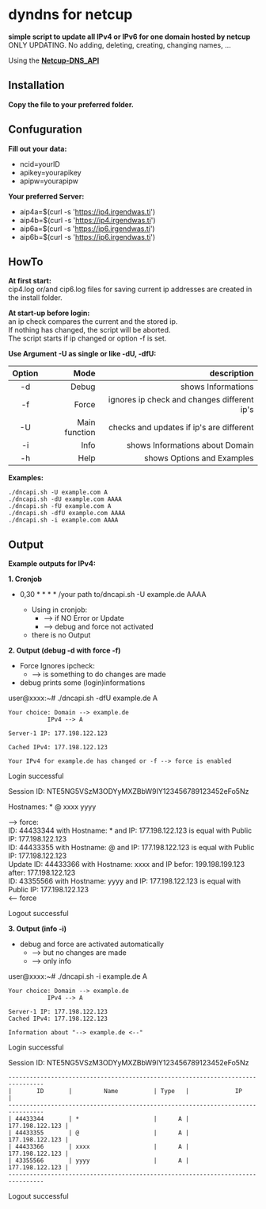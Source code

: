 # dyndns for netcup
**simple script to update all IPv4 or IPv6 for one domain hosted by netcup**  
ONLY UPDATING. No adding, deleting, creating, changing names, ...  

Using the **[Netcup-DNS_API](https://www.netcup-wiki.de/wiki/DNS_API)**  

## Installation
**Copy the file to your preferred folder.**  
## Confuguration
**Fill out your data:**  
- ncid=yourID  
- apikey=yourapikey  
- apipw=yourapipw  

**Your preferred Server:**  
- aip4a=$(curl -s 'https://ip4.irgendwas.ti')  
- aip4b=$(curl -s 'https://ip4.irgendwas.ti')
- aip6a=$(curl -s 'https://ip6.irgendwas.ti')
- aip6b=$(curl -s 'https://ip6.irgendwas.ti')

## HowTo
**At first start:**  
cip4.log or/and cip6.log files for saving current ip addresses are created in the install folder.  

**At start-up before login:**  
an ip check compares the current and the stored ip.  
If nothing has changed, the script will be aborted.  
The script starts if ip changed or option -f is set.  

**Use Argument -U as single or like -dU, -dfU:**  

| Option | Mode | description |
|:------:|-----:|------------:|
| -d | Debug | shows Informations |
| -f | Force | ignores ip check and changes different ip's |
| -U | Main function | checks and updates if ip's are different |
| -i | Info | shows Informations about Domain |
| -h | Help | shows Options and Examples |

**Examples:**  
```
./dncapi.sh -U example.com A  
./dncapi.sh -dU example.com AAAA  
./dncapi.sh -fU example.com A  
./dncapi.sh -dfU example.com AAAA  
./dncapi.sh -i example.com AAAA
```
## Output
**Example outputs for IPv4:**  

**1. Cronjob**  
- 0,30 * * * * /your path to/dncapi.sh -U example.de AAAA  

     - Using in cronjob:  
       - --> if NO Error or Update  
       - --> debug and force not activated  
     - there is no Output  

**2. Output (debug -d with force -f)**  
- Force Ignores ipcheck:  
  - --> is something to do changes are made  
- debug prints some (login)informations  

user@xxxx:~# ./dncapi.sh -dfU example.de A  
```
Your choice: Domain --> example.de  
	       IPv4 --> A  

Server-1 IP: 177.198.122.123  

Cached IPv4: 177.198.122.123  

Your IPv4 for example.de has changed or -f --> force is enabled  
```
Login successful  

Session ID: NTE5NG5VSzM3ODYyMXZBbW9IY123456789123452eFo5Nz  

Hostnames: * @ xxxx yyyy  

--> force:  
ID: 44433344 with Hostname: * and IP: 177.198.122.123 is equal with Public IP: 177.198.122.123  
ID: 44433355 with Hostname: @ and IP: 177.198.122.123 is equal with Public IP: 177.198.122.123  
Update ID: 44433366 with Hostname: xxxx and IP befor: 199.198.199.123  after: 177.198.122.123  
ID: 43355566 with Hostname: yyyy and IP: 177.198.122.123 is equal with Public IP: 177.198.122.123  
<-- force  

Logout successful  

**3. Output (info -i)**  
- debug and force are activated automatically  
  - --> but no changes are made  
  - --> only info  

user@xxxx:~# ./dncapi.sh -i example.de A  
```
Your choice: Domain --> example.de  
	       IPv4 --> A  

Server-1 IP: 177.198.122.123  
Cached IPv4: 177.198.122.123  

Information about "--> example.de <--"  
```
Login successful  

Session ID: NTE5NG5VSzM3ODYyMXZBbW9IY123456789123452eFo5Nz  
```
--------------------------------------------------------------------------------  
|       ID       |         Name          | Type   |             IP             |  
--------------------------------------------------------------------------------  
| 44433344       | *                     |      A |            177.198.122.123 |  
| 44433355       | @                     |      A |            177.198.122.123 |  
| 44433366       | xxxx                  |      A |            177.198.122.123 |  
| 43355566       | yyyy                  |      A |            177.198.122.123 |  
--------------------------------------------------------------------------------   
```
Logout successful
